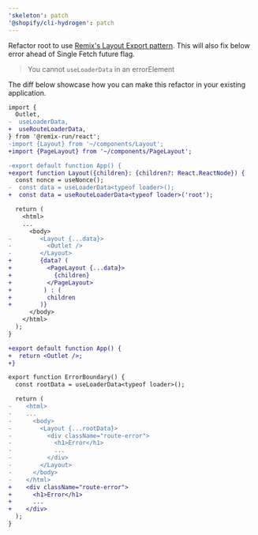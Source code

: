 ```yaml
---
'skeleton': patch
'@shopify/cli-hydrogen': patch
---
```


Refactor root to use [Remix's Layout Export pattern](https://remix.run/docs/en/main/file-conventions/root#layout-export).
This will also fix below error ahead of Single Fetch future flag.

> You cannot `useLoaderData` in an errorElement

The diff below showcase how you can make this refactor in your existing application.

```diff
import {
  Outlet,
-  useLoaderData,
+  useRouteLoaderData,
} from '@remix-run/react';
-import {Layout} from '~/components/Layout';
+import {PageLayout} from '~/components/PageLayout';

-export default function App() {
+export function Layout({children}: {children?: React.ReactNode}) {
  const nonce = useNonce();
-  const data = useLoaderData<typeof loader>();
+  const data = useRouteLoaderData<typeof loader>('root');

  return (
    <html>
    ...
      <body>
-        <Layout {...data}>
-          <Outlet />
-        </Layout>
+        {data? (
+          <PageLayout {...data}>
+            {children}
+          </PageLayout>
+         ) : (
+          children
+        )}
      </body>
    </html>
  );
}

+export default function App() {
+  return <Outlet />;
+}

export function ErrorBoundary() {
  const rootData = useLoaderData<typeof loader>();

  return (
-    <html>
-    ...
-      <body>
-        <Layout {...rootData}>
-          <div className="route-error">
-            <h1>Error</h1>
-            ...
-          </div>
-        </Layout>
-      </body>
-    </html>
+    <div className="route-error">
+      <h1>Error</h1>
+      ...
+    </div>
  );
}

```
